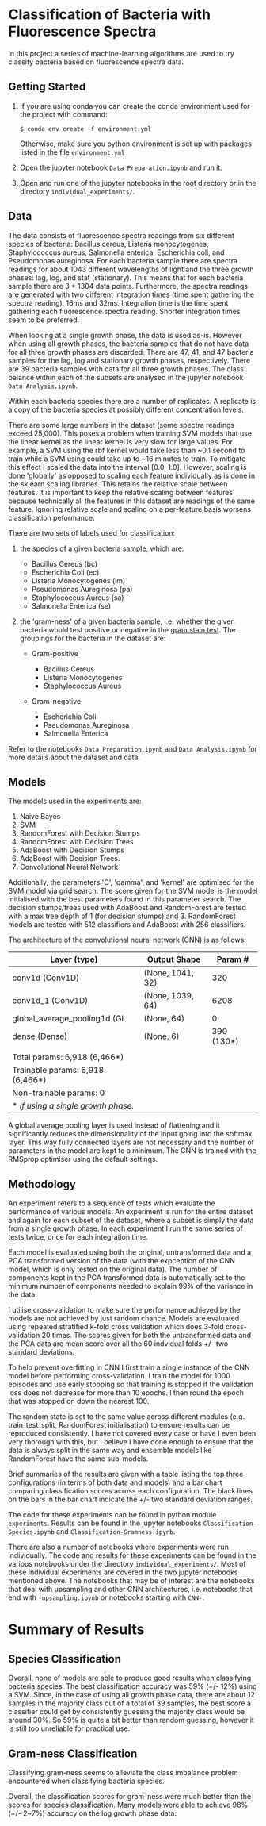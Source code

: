 # Classification of Bacteria with Fluorescence Spectra
In this project a series of machine-learning algorithms are used to try classify bacteria based on fluorescence spectra data.

## Getting Started
1. If you are using conda you can create the conda environment used for the project with command:
    ```shell
    $ conda env create -f environment.yml
    ```

    Otherwise, make sure you python environment is set up with packages listed in the file `environment.yml`
2. Open the jupyter notebook `Data Preparation.ipynb` and run it.
3. Open and run one of the jupyter notebooks in the root directory or in the directory `individual_experiments/`.

## Data
The data consists of fluorescence spectra readings from six different species of bacteria: Bacillus cereus, Listeria monocytogenes, Staphylococcus aureus, Salmonella enterica, Escherichia coli, and Pseudomonas aureginosa.
For each bacteria sample there are spectra readings for about 1043 different wavelengths of light and the three growth phases: lag, log, and stat (stationary). This means that for each bacteria sample there are 3 * 1304 data points. Furthermore, the spectra readings are generated with two different integration times (time spent gathering the spectra reading), 16ms and 32ms. Integration time is the time spent gathering each fluorescence spectra reading. Shorter integration times seem to be preferred.

When looking at a single growth phase, the data is used as-is. However when using all growth phases, the bacteria samples that do not have data for all three growth phases are discarded. There are 47, 41, and 47 bacteria samples for the lag, log and stationary growth phases, respectively. There are 39 bacteria samples with data for all three growth phases. The class balance within each of the subsets are analysed in the jupyter notebook `Data Analysis.ipynb`.

Within each bacteria species there are a number of replicates. A replicate is a copy of the bacteria species at possibly different concentration levels.

There are some large numbers in the dataset (some spectra readings exceed 25,000). This poses a problem when training SVM models that use the linear kernel as the linear kernel is very slow for large values. For example, a SVM using the rbf kernel would take less than ~0.1 second to train while a SVM using could take up to ~16 minutes to train. To mitigate this effect I scaled the data into the interval [0.0, 1.0]. However, scaling is done 'globally' as opposed to scaling each feature individually as is done in the sklearn scaling libraries. This retains the relative scale between features. It is important to keep the relative scaling between features because technically all the features in this dataset are readings of the same feature. Ignoring relative scale and scaling on a per-feature basis worsens classification peformance.

There are two sets of labels used for classification: 
1.  the species of a given bacteria sample, which are:
    - Bacillus Cereus (bc)
    - Escherichia Coli (ec)
    - Listeria Monocytogenes (lm)
    - Pseudomonas Aureginosa (pa)
    - Staphylococcus Aureus (sa) 
    - Salmonella Enterica (se)

2. the 'gram-ness' of a given bacteria sample, i.e. whether the given bacteria would test positive or negative in the [gram stain test](https://en.wikipedia.org/wiki/Gram_stain). The groupings for the bacteria in the dataset are:
    - Gram-positive
        - Bacillus Cereus 
        - Listeria Monocytogenes
        - Staphylococcus Aureus 

    - Gram-negative
        - Escherichia Coli
        - Pseudomonas Aureginosa
        - Salmonella Enterica

Refer to the notebooks `Data Preparation.ipynb` and `Data Analysis.ipynb` for more details about the dataset and data. 

## Models
The models used in the experiments are:
1. Naive Bayes
2. SVM
3. RandomForest with Decision Stumps
4. RandomForest with Decision Trees
5. AdaBoost with Decision Stumps
6. AdaBoost with Decision Trees.
7. Convolutional Neural Network

Additionally, the parameters 'C', 'gamma', and 'kernel' are optimised for the SVM model via grid search. The score given for the SVM model is the model initialised with the best parameters found in this parameter search.
The decision stumps/trees used with AdaBoost and RandomForest are tested with a max tree depth of 1 (for decision stumps) and 3. RandomForest models are tested with 512 classifiers and AdaBoost with 256 classifiers.

The architecture of the convolutional neural network (CNN) is as follows:

|Layer (type)                |Output Shape             |Param #     |
|----------------------------|-------------------------|------------|
|conv1d (Conv1D)             |(None, 1041, 32)         |320         |
|conv1d_1 (Conv1D)           |(None, 1039, 64)         |6208        |
|global_average_pooling1d (Gl|(None, 64)               |0           |
|dense (Dense)               |(None, 6)                |390 (130*)  |
|                                                                   |
|Total params: 6,918 (6,466*)                                       |
|Trainable params: 6,918 (6,466*)                                   |
|Non-trainable params: 0                                            |
|* *If using a single growth phase.*

A global average pooling layer is used instead of flattening and it significantly reduces the dimensionality of the input going into the softmax layer. This way fully connected layers are not necessary and the number of parameters in the model are kept to a minimum. 
The CNN is trained with the RMSprop optimiser using the default settings.

## Methodology
An experiment refers to a sequence of tests which evaluate the performance of various models. An experiment is run for the entire dataset and again for each subset of the dataset, where a subset is simply the data from a single growth phase. In each experiment I run the same series of tests twice, once for each integration time. 

Each model is evaluated using both the original, untransformed data and a PCA transformed version of the data (with the expception of the CNN model, which is only tested on the original data). The number of components kept in the PCA transformed data is automatically set to the minimum number of components needed to explain 99% of the variance in the data. 

I utilise cross-validation to make sure the performance achieved by the models are not achieved by just random chance. Models are evaluated using repeated stratified k-fold cross validation which does 3-fold cross-validation 20 times. The scores given for both the untransformed data and the PCA data are mean score over all the 60 indvidual folds +/- two standard deviations.

To help prevent overfitting in CNN I first train a single instance of the CNN model before performing cross-validation. I train the model for 1000 episodes and use early stopping so that training is stopped if the validation loss does not decrease for more than 10 epochs. I then round the epoch that was stopped on down the nearest 100. 

The random state is set to the same value across different modules (e.g. train_test_split, RandomForest initialisation) to ensure results can be reproduced consistently. I have not covered every case or have I even been very thorough with this, but I believe I have done enough to ensure that the data is always split in the same way and ensemble models like RandomForest have the same sub-models.

Brief summaries of the results are given with a table listing the top three configurations (in terms of both data and models) and a bar chart comparing classification scores across each configuration. The black lines on the bars in the bar chart indicate the +/- two standard deviation ranges.

The code for these experiments can be found in python module `experiments`.
Results can be found in the jupyter notebooks `Classification-Species.ipynb` and `Classification-Gramness.ipynb`.

There are also a number of notebooks where experiments were run individually. The code and results for these experiments can be found in the various notebooks under the directory `individual_experiments/`. Most of these individual experiments are covered in the two jupyter notebooks mentioned above. The notebooks that may be of interest are the notebooks that deal with upsampling and other CNN architectures, i.e. notebooks that end with `-upsampling.ipynb` or notebooks starting with `CNN-`.

# Summary of Results
## Species Classification
Overall, none of models are able to produce good results when classifying bacteria species. The best classification accuracy was 59% (+/- 12%) using a SVM. 
Since, in the case of using all growth phase data, there are about 12 samples in the majority class out of a total of 39 samples, the best score a classifier could get by consistently guessing the majority class would be around 30%. So 59% is quite a bit better than random guessing, however it is still too unreliable for practical use. 

## Gram-ness Classification
Classifying gram-ness seems to alleviate the class imbalance problem encountered when classifying bacteria species.

Overall, the classification scores for gram-ness were much better than the scores for species classification. Many models were able to achieve 98% (+/- 2~7%) accuracy on the log growth phase data. 
